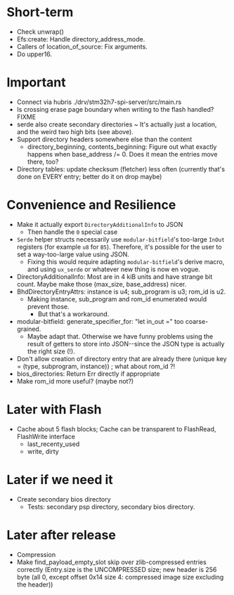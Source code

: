 # Short-term

* Check unwrap()
* Efs:create: Handle directory_address_mode.
* Callers of location_of_source: Fix arguments.
* Do upper16.

# Important

* Connect via hubris ./drv/stm32h7-spi-server/src/main.rs
* Is crossing erase page boundary when writing to the flash handled? FIXME
* serde also create secondary directories ~
  It's actually just a location, and the weird two high bits (see above).
* Support directory headers somewhere else than the content
  * directory_beginning, contents_beginning: Figure out what exactly happens when base_address /= 0.  Does it mean the entries move there, too?
* Directory tables: update checksum (fletcher) less often (currently that's done on EVERY entry; better do it on drop maybe)

# Convenience and Resilience

* Make it actually export `DirectoryAdditionalInfo` to JSON
  * Then handle the `0` special case
* `Serde` helper structs necessarily use `modular-bitfield`'s too-large `InOut` registers (for example `u8` for `B5`). Therefore, it's possible for the user to set a way-too-large value using JSON.
  * Fixing this would require adapting `modular-bitfield`'s derive macro, and using `ux_serde` or whatever new thing is now en vogue.
* DirectoryAdditionalInfo: Most are in 4 kiB units and have strange bit count. Maybe make those (max_size, base_address) nicer.
* BhdDirectoryEntryAttrs: instance is u4; sub_program is u3; rom_id is u2.
  * Making instance, sub_program and rom_id enumerated would prevent those.
    * But that's a workaround.
* modular-bitfield: generate_specifier_for: "let in_out =" too coarse-grained.
  * Maybe adapt that.  Otherwise we have funny problems using the result of getters to store into JSON--since the JSON type is actually the right size (!).
* Don't allow creation of directory entry that are already there (unique key = (type, subprogram, instance)) ; what about rom_id ?!
* bios_directories: Return Err directly if appropriate
* Make rom_id more useful?  (maybe not?)

# Later with Flash

* Cache about 5 flash blocks;  Cache can be transparent to FlashRead, FlashWrite interface
  * last_recenty_used
  * write, dirty

# Later if we need it

* Create secondary bios directory
  * Tests: secondary psp directory, secondary bios directory.

# Later after release

* Compression
* Make find_payload_empty_slot skip over zlib-compressed entries correctly
  (Entry.size is the UNCOMPRESSED size; new header is 256 byte (all 0, except offset 0x14 size 4: compressed image size excluding the header))
